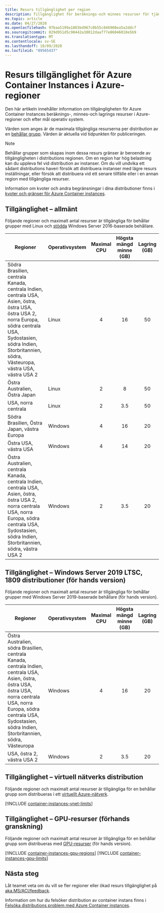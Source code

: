 ```yaml
---
title: Resurs tillgänglighet per region
description: Tillgänglighet för beräknings-och minnes resurser för tjänsten Azure Container Instances i olika Azure-regioner.
ms.topic: article
ms.date: 04/27/2020
ms.openlocfilehash: 97baa5199a1803bd967c0b55c846908ea5a2ddcf
ms.sourcegitcommit: 829d951d5c90442a38012daaf77e86046018e5b9
ms.translationtype: MT
ms.contentlocale: sv-SE
ms.lasthandoff: 10/09/2020
ms.locfileid: "89565437"
---
```

# <a name="resource-availability-for-azure-container-instances-in-azure-regions"></a>Resurs tillgänglighet för Azure Container Instances i Azure-regioner

Den här artikeln innehåller information om tillgängligheten för Azure Container Instances beräknings-, minnes-och lagrings resurser i Azure-regioner och efter mål operativ system. 

Värden som anges är de maximala tillgängliga resurserna per distribution av en [behållar grupp](container-instances-container-groups.md). Värden är aktuella vid tidpunkten för publiceringen. 

> [!NOTE]
> Behållar grupper som skapas inom dessa resurs gränser är beroende av tillgängligheten i distributions regionen. Om en region har hög belastning kan du uppleva fel vid distribution av instanser. Om du vill undvika ett sådant distributions haveri försök att distribuera instanser med lägre resurs inställningar, eller försök att distribuera vid ett senare tillfälle eller i en annan region med tillgängliga resurser.

Information om kvoter och andra begränsningar i dina distributioner finns i [kvoter och gränser för Azure Container instances](container-instances-quotas.md).

## <a name="availability---general"></a>Tillgänglighet – allmänt

Följande regioner och maximalt antal resurser är tillgängliga för behållar grupper med Linux och [stödda](container-instances-faq.md#what-windows-base-os-images-are-supported) Windows Server 2016-baserade behållare.

| Regioner | Operativsystem | Maximal CPU | Högsta mängd minne (GB) | Lagring (GB) |
| -------- | -- | :---: | :-----------: | :---: |
| Södra Brasilien, centrala Kanada, centrala Indien, centrala USA, Asien, östra, östra USA, östra USA 2, norra Europa, södra centrala USA, Sydostasien, södra Indien, Storbritannien, södra, Västeuropa, västra USA, västra USA 2 | Linux | 4 | 16 | 50 |
| Östra Australien, Östra Japan | Linux | 2 | 8 | 50 |
| USA, norra centrala | Linux | 2 | 3.5 | 50 |
| Södra Brasilien, Östra Japan, västra Europa | Windows | 4 | 16 | 20 |
| Östra USA, västra USA | Windows | 4 | 14 | 20 |
| Östra Australien, centrala Kanada, centrala Indien, centrala USA, Asien, östra, östra USA 2, norra centrala USA, norra Europa, södra centrala USA, Sydostasien, södra Indien, Storbritannien, södra, västra USA 2 | Windows | 2 | 3.5 | 20 |

## <a name="availability---windows-server-2019-ltsc-1809-deployments-preview"></a>Tillgänglighet – Windows Server 2019 LTSC, 1809 distributioner (för hands version)

Följande regioner och maximalt antal resurser är tillgängliga för behållar grupper med Windows Server 2019-baserade behållare (för hands version).

| Regioner | Operativsystem | Maximal CPU | Högsta mängd minne (GB) | Lagring (GB) |
| -------- | -- | :---: | :-----------: | :---: |
| Östra Australien, södra Brasilien, centrala Kanada, centrala Indien, centrala USA, Asien, östra, östra USA, östra USA, norra centrala USA, norra Europa, södra centrala USA, Sydostasien, södra Indien, Storbritannien, södra, Västeuropa | Windows | 4 | 16 | 20 |
| USA, östra 2, västra USA 2 | Windows | 2 | 3.5 | 20 |


## <a name="availability---virtual-network-deployment"></a>Tillgänglighet – virtuell nätverks distribution

Följande regioner och maximalt antal resurser är tillgängliga för en behållar grupp som distribueras i ett [virtuellt Azure-nätverk](container-instances-vnet.md).

[!INCLUDE [container-instances-vnet-limits](../../includes/container-instances-vnet-limits.md)]

## <a name="availability---gpu-resources-preview"></a>Tillgänglighet – GPU-resurser (förhands granskning)

Följande regioner och maximalt antal resurser är tillgängliga för en behållar grupp som distribueras med [GPU-resurser](container-instances-gpu.md) (för hands version).

[!INCLUDE [container-instances-gpu-regions](../../includes/container-instances-gpu-regions.md)]
[!INCLUDE [container-instances-gpu-limits](../../includes/container-instances-gpu-limits.md)]

## <a name="next-steps"></a>Nästa steg

Låt teamet veta om du vill se fler regioner eller ökad resurs tillgänglighet på [aka.MS/ACI/feedback](https://aka.ms/aci/feedback).

Information om hur du felsöker distribution av container instans finns i [Felsöka distributions problem med Azure Container instances](container-instances-troubleshooting.md).


[azure-support]: https://ms.portal.azure.com/#blade/Microsoft_Azure_Support/HelpAndSupportBlade/newsupportrequest
